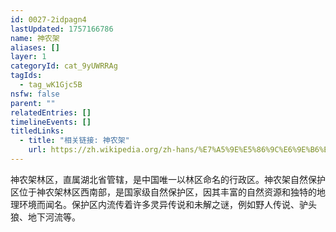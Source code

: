 ```yaml
---
id: 0027-2idpagn4
lastUpdated: 1757166786
name: 神农架
aliases: []
layer: 1
categoryId: cat_9yUWRRAg
tagIds:
  - tag_wK1Gjc5B
nsfw: false
parent: ""
relatedEntries: []
timelineEvents: []
titledLinks:
  - title: "相关链接: 神农架"
    url: https://zh.wikipedia.org/zh-hans/%E7%A5%9E%E5%86%9C%E6%9E%B6%E6%9E%97%E5%8C%BA
---
```


神农架林区，直属湖北省管辖，是中国唯一以林区命名的行政区。神农架自然保护区位于神农架林区西南部，是国家级自然保护区，因其丰富的自然资源和独特的地理环境而闻名。保护区内流传着许多灵异传说和未解之谜，例如野人传说、驴头狼、地下河流等。